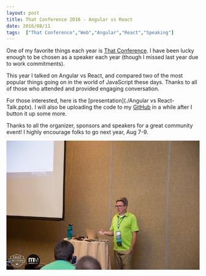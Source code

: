 ```yaml
---
layout: post
title: That Conference 2016 - Angular vs React
date: 2016/08/11
tags:  ["That Conference","Web","Angular","React","Speaking"]
---
```


One of my favorite things each year is [That Conference](https://www.thatconference.com). I have been lucky enough to
be chosen as a speaker each year (though I missed last year due to work commitments).

This year I talked on Angular vs React, and compared two of the most popular things going on in the world of
JavaScript these days. Thanks to all of those who attended and provided engaging conversation.

For those interested, here is the [presentation](./Angular vs React-Talk.pptx). I will also be uploading the code to my
[GitHub](https://wwww.github.com/jptacek) in a while after I button it up some more.

Thanks to all the organizer, sponsors and speakers for a great community event! I highly encourage folks to go
next year, Aug 7-9.

![ThatConference 2016](ThatConference2016.jpg)
